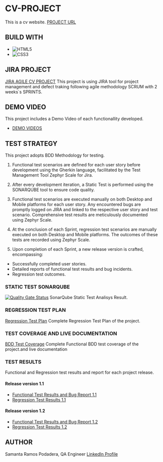 
# CV-PROJECT
This is a cv website.
[PROJECT URL]( https://orgazation-samanta-ramos.github.io/CVPROJECT/)

## BUILD WITH
* ![HTML5](https://img.shields.io/badge/html5-%23E34F26.svg?style=for-the-badge&logo=html5&logoColor=white)
* ![CSS3](https://img.shields.io/badge/css3-%231572B6.svg?style=for-the-badge&logo=css3&logoColor=white)

## JIRA PROJECT
[JIRA AGILE CV PROJECT](https://samantarp.atlassian.net/jira/software/projects/SCRUM/boards/1)
This project is using JIRA tool for project management and defect traking following agile methodology SCRUM with 2 weeks´s SPRINTS.

## DEMO VIDEO
This project includes a Demo Video of each functionallity developed.
* [DEMO VIDEOS](/demo/)
## TEST STRATEGY
This project adopts BDD Methodology for testing.

1. Functional test scenarios are defined for each user story before development using the Gherkin language, facilitated by the Test Management Tool Zephyr Scale for Jira.

2. After every development iteration, a Static Test is performed using the SONARQUBE tool to ensure code quality.

3. Functional test scenarios are executed manually on both Desktop and Mobile platforms for each user story. Any encountered bugs are promptly logged on JIRA and linked to the respective user story and test scenario. Comprehensive test results are meticulously documented using Zephyr Scale.

4. At the conclusion of each Sprint, regression test scenarios are manually executed on both Desktop and Mobile platforms. The outcomes of these tests are  recorded using Zephyr Scale.

5. Upon completion of each Sprint, a new release version is crafted, encompassing:

* Successfully completed user stories.
* Detailed reports of functional test results and bug incidents.
* Regression test outcomes.

### STATIC TEST SONARQUBE
[![Quality Gate Status](https://sonarcloud.io/api/project_badges/measure?project=Orgazation-Samanta-Ramos_CVPROJECT&metric=alert_status)](https://sonarcloud.io/summary/new_code?id=Orgazation-Samanta-Ramos_CVPROJECT)
SonarQube Static Test Analisys Result.

### REGRESSION TEST PLAN
[Regression Test Plan](/tests-plans/regression-test-plan.pdf)
Complete Regression Test Plan of the project.

### TEST COVERAGE AND LIVE DOCUMENTATION
[BDD Test Coverage](/tests-plans/functional-test-and-bdd-coverage.pdf)
Complete Functional BDD test coverage of the project.and live documentation


### TEST RESULTS
Functional and Regression test results and report for each project release.
#### Release version 1.1
* [Functional Test Results and Bug Report 1.1](/tests-result/funtional-test-and-bug-report-release.pdf) 
* [Regression Test Results 1.1](/tests-result/regression-test-results-release.pdf)

#### Release version 1.2
* [Functional Test Results and Bug Report 1.2](/qa/1.2testresults.pdf)
* [Regression Test Results 1.2](/qa/1.2regressiontestresult.pdf)


## AUTHOR
Samanta Ramos Podadera, QA Engineer
[LinkedIn Profile](https://www.linkedin.com/in/samantaramospodadera)